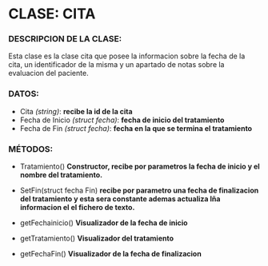 # CLASE: CITA
### DESCRIPCION DE LA CLASE:
Esta clase es la clase cita que posee la informacion sobre la fecha de la cita, un identificador de la misma y un apartado de notas sobre la evaluacion del paciente. 

### DATOS:
+ Cita _(string)_:  **recibe la id de la cita**
+ Fecha de Inicio _(struct fecha)_: **fecha de inicio del tratamiento**
+ Fecha de Fin _(struct fecha)_: **fecha en la que se termina el tratamiento**

### MÉTODOS:
- Tratamiento() **Constructor, recibe por parametros la fecha de inicio y el nombre del tratamiento.**
+ SetFin(struct fecha Fin) **recibe por parametro una fecha de finalizacion del tratamiento y esta sera constante ademas actualiza lña informacion el el fichero de texto.**
- getFechainicio() **Visualizador de la fecha de inicio**
+ getTratamiento() **Visualizador del tratamiento**
- getFechaFin() **Visualizador de la fecha de finalizacion**

